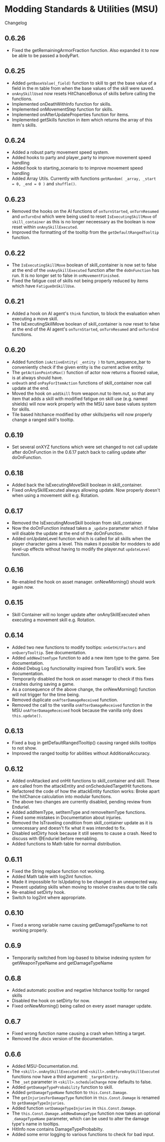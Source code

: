 # Modding Standards & Utilities (MSU)
Changelog

## 0.6.26
- Fixed the getRemainingArmorFraction function. Also expanded it to now be able to be passed a bodyPart.

## 0.6.25
- Added `getBaseValue(_field)` function to skill to get the base value of a field in the m table from when the base values of the skill were saved.
- `onAnySkillUsed` now resets HitChanceBonus of skills before calling the functions.
- Implemented onDeathWithInfo function for skills.
- Implemented onMovementStep function for skills.
- Implemented onAfterUpdateProperties function for items.
- Implemented getSkills function in item which returns the array of this item's skills.

## 0.6.24
- Added a robust party movement speed system.
- Added hooks to party and player_party to improve movement speed handling
- Added hook to starting_scenario to to improve movement speed handling
- Added Array Utils. Currently with functions `getRandom( _array, _start = 0, _end = 0 )` and `shuffle()`.

## 0.6.23
- Removed the hooks on the AI functions of `onTurnStarted`, `onTurnResumed` and `onTurnEnd` which were being used to reset `IsExecutingSkillMove` of `skill_container` as this is no longer neceessary as the boolean is now reset within `onAnySkillExecuted`.
- Improved the formatting of the tooltip from the `getDefaultRangedTooltip` function.

## 0.6.22
- The `IsExecutingSkillMove` boolean of skill_container is now set to false at the end of the `onAnySkillExecuted` function after the `doOnFunction` has run. It is no longer set to false in `onMovementFinished`.
- Fixed the fatigue cost of skills not being properly reduced by items which have `FatigueOnSkillUse`.

## 0.6.21
- Added a hook on AI agent's `think` function, to block the evaluation when executing a move skill.
- The IsExecutingSkillMove boolean of skill_container is now reset to false at the end of the AI agent's `onTurnStarted`, `onTurnResumed` and `onTurnEnd` functions.

## 0.6.20
- Added function `isActiveEntity( _entity )` to turn_sequence_bar to conveniently check if the given entity is the current active entity.
- The `getActionPointsMax()` function of actor now returns a floored value, is at always should have.
- `onDeath` and `onPayForItemAction` functions of skill_container now call update at the end.
- Moved the hook on `addSkill` from weapon.nut to item.nut, so that any item that adds a skill with modified fatigue on skill use (e.g. named shields) will now work properly with the MSU save base values system for skills.
- Tile based hitchance modified by other skills/perks will now properly change a ranged skill's tooltip.

## 0.6.19
- Set several onXYZ functions which were set changed to not call update after doOnFunction in the 0.6.17 patch back to calling update after doOnFunction.

## 0.6.18
- Added back the IsExecutingMoveSkill boolean in skill_container.
- Fixed onAnySkillExecuted always allowing update. Now properly doesn't when using a movement skill e.g. Rotation.

## 0.6.17
- Removed the IsExecutingMoveSkill boolean from skill_container.
- Now the doOnFunction instead takes a `_update` parameter which if false will disable the update at the end of the doOnFunction.
- Added onUpdateLevel function which is called for all skills when the player character gains a level. This makes it possible for modders to add level-up effects without having to modify the player.nut `updateLevel` function.

## 0.6.16
- Re-enabled the hook on asset manager. onNewMorning() should work again now.

## 0.6.15
- Skill Container will no longer update after onAnySkillExecuted when executing a movement skill e.g. Rotation.

## 0.6.14
- Added two new functions to modify tooltips: `onGetHitFactors` and `onQueryTooltip`. See documentation.
- Added `addNewItemType` function to add a new item type to the game. See documentation.
- Added Debug Log functionality inspired from TaroEld's work. See documentation.
- Temporarily disabled the hook on asset manager to check if this fixes crashes during saving a game.
- As a consequence of the above change, the onNewMorning() function will not trigger for the time being.
- Removed duplicate `onAfterDamageReceived` function.
- Removed the call to the vanilla `onAfterDamageReceived` function in the MSU `onAfterDamageReceived` hook because the vanilla only does `this.update()`.

## 0.6.13
- Fixed a bug in getDefaultRangedTooltip() causing ranged skills tooltips to not show.
- Improved the ranged tooltip for abilities without AdditionalAccuracy.

## 0.6.12
- Added onAttacked and onHit functions to skill_container and skill. These are called from the attackEntity and onScheduledTargetHit functions.
- Refactored the code of how the attackEntity function works: Broke apart the hitChance calculation into modular functions.
- The above two changes are currently disabled, pending review from Enduriel.
- Added addItemType, setItemType and removeItemType functions.
- Fixed some mistakes in Documentation about injuries.
- Removed the IsTraveling condition from skill_container update as it is unnecessary and doesn't fix what it was intended to fix.
- Disabled setDirty hook because it still seems to cause a crash. Need to discuss with @Enduriel before reenabling.
- Added functions to Math table for normal distribution.

## 0.6.11
- Fixed the String replace function not working.
- Added Math table with log2int function.
- Made it impossible for IsUpdating to be changed in an unexpected way.
- Prevent updating skills when moving to resolve crashes due to tile calls
- Re-enabled setDirty hook.
- Switch to log2int where appropriate.

## 0.6.10
- Fixed a wrong variable name causing getDamageTypeName to not working properly.

## 0.6.9
- Temporarily switched from log-based to bitwise indexing system for getWeaponTypeName and getDamageTypeName

## 0.6.8
- Added automatic positive and negative hitchance tooltip for ranged skills
- Disabled the hook on setDirty for now.
- Fixed onNewMorning() being called on every asset manager update.

## 0.6.7
- Fixed wrong function name causing a crash when hitting a target.
- Removed the .docx version of the documentation.

## 0.6.6
- Added MSU-Documentation.md.
- The `<skill>.onAnySkillExecuted` and `<skill>.onBeforeAnySkillExecuted` functions now have a third argument: `_targetEntity`.
- The `_set` parameter in `<skill>.scheduleChange` now defaults to false.
- Added `getDamageTypeProbability` function to skill.
- Added `getDamageTypeName` function to `this.Const.Damage`.
- The `getInjuriesForDamageType` function in `this.Const.Damage` is renamed to `getDamageTypeInjuries`.
- Added function `setDamageTypeInjuries` in `this.Const.Damage`.
- The `this.Const.Damage.addNewDamageType` function now takes an optional `_damageTypeName` parameter, which can be used to alter the damage type's name in tooltips.
- HitInfo now contains DamageTypeProbabilty.
- Added some error logging to various functions to check for bad input.